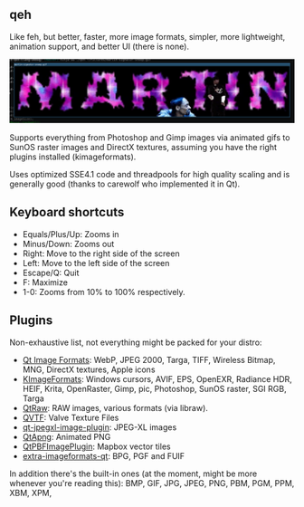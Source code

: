 qeh
---

Like feh, but better, faster, more image formats, simpler, more lightweight,
animation support, and better UI (there is none).

![screenshot](/screenshot.png)

Supports everything from Photoshop and Gimp images via animated gifs to SunOS
raster images and DirectX textures, assuming you have the right plugins
installed (kimageformats).

Uses optimized SSE4.1 code and threadpools for high quality scaling and is
generally good (thanks to carewolf who implemented it in Qt).

Keyboard shortcuts
------------------

 - Equals/Plus/Up: Zooms in
 - Minus/Down: Zooms out
 - Right: Move to the right side of the screen
 - Left: Move to the left side of the screen
 - Escape/Q: Quit
 - F: Maximize
 - 1-0: Zooms from 10% to 100% respectively.


Plugins
-------

Non-exhaustive list, not everything might be packed for your distro:

 - [Qt Image Formats](https://doc.qt.io/qt-5/qtimageformats-index.html): WebP, JPEG 2000, Targa, TIFF, Wireless Bitmap, MNG, DirectX textures, Apple icons
 - [KImageFormats](https://github.com/KDE/kimageformats): Windows cursors, AVIF, EPS, OpenEXR, Radiance HDR, HEIF, Krita, OpenRaster, Gimp, pic, Photoshop, SunOS raster, SGI RGB, Targa
 - [QtRaw](https://github.com/sandsmark/qtraw): RAW images, various formats (via libraw).
 - [QVTF](https://github.com/HurricanePootis/qvtf): Valve Texture Files
 - [qt-jpegxl-image-plugin](https://github.com/novomesk/qt-jpegxl-image-plugin/): JPEG-XL images
 - [QtApng](https://github.com/Skycoder42/QtApng): Animated PNG
 - [QtPBFImagePlugin](https://github.com/tumic0/QtPBFImagePlugin): Mapbox vector tiles
 - [extra-imageformats-qt](https://github.com/sandsmark/extra-imageformats-qt): BPG, PGF and FUIF


In addition there's the built-in ones (at the moment, might be more whenever you're reading this): BMP, GIF, JPG, JPEG, PNG, PBM, PGM, PPM, XBM, XPM,
